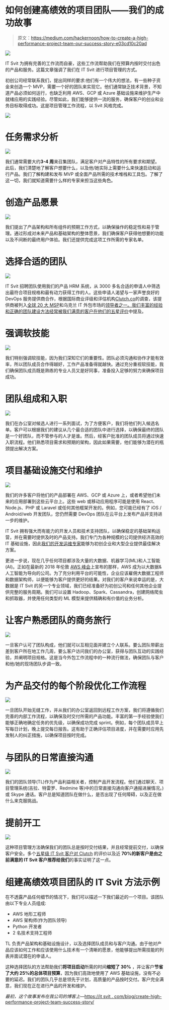 # 如何创建高绩效的项目团队——我们的成功故事

> 原文：<https://medium.com/hackernoon/how-to-create-a-high-performance-project-team-our-success-story-e03cd10c20ad>

![](img/7b797da1b42048f2ad8016527faf6bba.png)

IT Svit 为拥有完善的工作流而自豪，这些工作流帮助我们在预算内按时交付出色的产品和服务。这篇文章强调了我们在 IT Svit 进行项目管理的方式。

初创公司经常联系我们，提出同样的要求:他们有一个伟大的想法，有一些种子资金来创造一个 MVP，需要一个好的团队来实现它。他们通常缺乏技术背景，不知道产品必须如何运行，也缺乏利用 AWS、GCP 或 Azure 基础设施来维护生产中就绪应用的实践经验。尽管如此，我们能够提供一流的服务，确保客户的创业和业务目标取得成功。这是项目管理工作流程，以 Svit 风格完成。

![](img/4b4045abce923b90279f5a143c5855da.png)

# 任务需求分析

![](img/dc55869c6392813cfb63094c55f508f3.png)

我们通常需要大约**3-4 周**来召集团队，满足客户对产品特性的所有要求和期望。此后，我们清楚地了解客户想要什么，以及他/她实际上需要什么来快速启动和运行产品。我们了解构建和发布 MVP 或全面产品所需的技术堆栈和工具包。了解了这一切，我们就知道需要什么样的专家来担当这些角色。

# **创造产品愿景**

![](img/9c917c8b0511844e3813dc6c496cbe3b.png)

我们提出了产品架构和所有组件的预期工作方式，以确保操作的稳定性和易于管理。通过形成对未来产品和基础架构的整体愿景，我们确保客户获得他想要的功能以及不间断的最终用户体验。我们还提供完成这项工作所需的专家名单。

# 选择合适的团队

![](img/efc6ad7bf93dfff3323e159f2ebd9d9f.png)

IT Svit 招聘团队使用我们的产品 HRM 系统，从 3000 多名合适的申请人中筛选出最符合项目规格和最有动力获得工作的人。这些申请人渴望与一家声誉良好的 DevOps 服务提供商合作，根据国际商业评级和评估机构[Clutch.co](https://clutch.co/)的调查，该提供商被列入[全球 20 大 MSP](https://clutch.co/it-services/msp)和乌克兰 IT 外包市场的[领导者之一。我们丰富的经验和正确的团队建设方法经常被我们满意的客户在他们的](https://clutch.co/it-services/ukraine/leaders-matrix)[五星评价](https://clutch.co/profile/it-svit#reviews)中提及。

# **强调软技能**

![](img/3bc2e6aae1575389b22675d46ef4a7a8.png)

我们特别强调软技能，因为我们深知它们的重要性。团队必须沟通和协作才能有效率，所以团队成员合作得越好，工作产品准备得就越快。通过充分重视软技能，我们确保团队成员既是熟练的专业人员又是好同事，准备投入足够的努力来确保项目成功。

# **团队组成和入职**

![](img/48ed99b0c22b27ce6c6e9b731f482738.png)

我们在办公室对候选人进行一系列面试，为了方便客户，我们将他们列入候选名单。客户可以根据我们的建议从几个最合适的团队中进行选择，以确保最终的团队是一个好团队，而不管参与的人才是谁。然后，经客户批准的团队成员将通过快速入职流程。他们熟悉项目需求和预期的架构，因此如果需要，他们能够为潜在的瓶颈提出解决方案。

# **项目基础设施交付和维护**

![](img/3d6bd2a289a862691212822247207b95.png)

我们的许多客户将他们的产品部署在 AWS、GCP 或 Azure 上，或者希望他们未来的应用部署到这些云平台上。这些 web 或移动应用程序可能是使用 React、Node.js、PHP 或 Laravel 或任何其他框架开发的。例如，您可能已经有了 iOS / Android/web 开发团队，您仍然需要 DevOps 团队在云平台上发布产品并支持进一步的维护。

IT Svit 拥有强大而有能力的开发人员和技术支持团队，以确保稳定的基础架构运营，并在需要时提供及时的产品支持。我们专门为各种规模的公司提供经济高效的 IT 基础设施，因此[我们的开发运维专家](https://itsvit.com/our-services/devops-service-provider/)能够为初创企业和大型企业提供最佳解决方案。

更进一步说，现在几乎任何项目都涉及大量的大数据、机器学习(ML)和人工智能(AI)。正如在最新的 2018 年伦敦 [AWS 峰会](https://itsvit.com/blog/aws-summit-2018-london-highlights-takeaways/)上宣布的那样，AWS 成为以大数据&人工智能为导向的公司。为了充分利用平台的可能性，企业应该雇佣大数据工程师和数据架构师，以便能够为客户提供更好的结果。对我们的客户来说幸运的是，大数据是 IT Svit 的另一个专业领域，我们已经准备好为初创公司和任何其他企业提供完整的服务周期。我们可以设置 Hadoop、Spark、Cassandra，创建网络爬虫和抓取器，并使用任何类型的 ML 模型来提供精确和有价值的业务分析。

# 让客户熟悉团队的商务旅行

![](img/07c66437d4a468cf776e7fe1c1220bb5.png)

一旦客户认可了团队构成，他们就可以互相见面并建立个人联系。要么团队带薪出差到客户所在地工作几周，要么客户访问我们的办公室，获得与团队互动的实践经验，并阐明项目规格。这是当今外包工作流程中的一种流行做法，确保团队与客户和他/她的现场团队步调一致。

# 为产品交付的每个阶段优化工作流程

![](img/109f7b18871fa520a152292171ee77ce.png)

一旦团队开始无缝工作，并从我们的办公室返回到远程工作方案，我们将遵循我们完善的内部工作流程，以确保及时交付所需的产品功能。丰富的第一手经验使我们能够正确地确定任务的优先级，以确保成功完成 sprint。例如，每个团队成员早上写每日计划，晚上提交每日报告。这有助于正确评估项目进度，并在需要时应用先发制人的纠正措施，以确保项目按时完成。

# 与团队的日常直接沟通

![](img/5e4e6204254b2935f1da8a576c3c530c.png)

我们的团队领导(TL)作为产品利益相关者，控制产品开发流程。他们通过聊天、项目管理系统(吉拉、特雷罗、Redmine 等)中的日常直接沟通向客户通报进展情况。)或 Skype 通话。客户总是知道团队在做什么，是否出现了任何障碍，以及正在做什么来克服挑战。

# **提前开工**

![](img/821f3fbf6da07f1b2b1c6ab69748457c.png)

这种项目管理方法确保我们的团队总是按时交付结果，并且经常提前交付，以确保客户安全。多个[五星级 IT Svit 客户对 Clutch](https://clutch.co/profile/it-svit#reviews) 的评价以及近 **70%的新客户是由之前满意的 IT Svit 客户推荐给我们**的事实证明了这一点。

# **组建高绩效项目团队的 IT Svit 方法示例**

在不透露产品任何细节的情况下，我们可以描述一下我们最近的一个项目。该团队由以下专业人员组成:

*   AWS 地形工程师
*   AWS 架构师(作为团队领导)
*   Python 开发者
*   2 名技术支持工程师

TL 负责产品架构和基础设施设计，以及选择团队成员和与客户沟通。由于他对产品应该如何工作和应该使用什么技术有一个清晰的愿景，他能够提出所需技能的列表并面试潜在的申请人。

这种选择团队的方法帮助我们**将项目启动**所需的时间**缩短了 30%** ，并让客户**节省了大约 25%的总体项目预算**，因为我们高效地使用了 AWS 基础设施，没有不必要的延迟。我们的团队几乎总是领先于计划，高质量的产品按时交付。客户完全满意，我们现在正在进行产品的开发和维护。

*最初，这个故事发布在我公司的博客上—*[https://it svit . com/blog/create-high-performance-project-team-success-story/](https://itsvit.com/blog/create-high-performance-project-team-success-story/)
